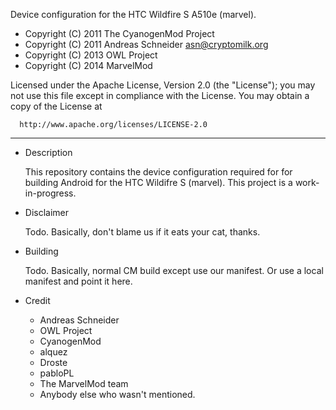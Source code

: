 Device configuration for the HTC Wildfire S A510e (marvel).

  - Copyright (C) 2011 The CyanogenMod Project
  - Copyright (C) 2011 Andreas Schneider <asn@cryptomilk.org>
  - Copyright (C) 2013 OWL Project
  - Copyright (C) 2014 MarvelMod

 Licensed under the Apache License, Version 2.0 (the "License");
 you may not use this file except in compliance with the License.
 You may obtain a copy of the License at

      http://www.apache.org/licenses/LICENSE-2.0

------------------------------------------------------------------

* Description

  This repository contains the device configuration required for
  for building Android for the HTC Wildifre S (marvel). This
  project is a work-in-progress.

* Disclaimer

  Todo. Basically, don't blame us if it eats your cat, thanks.


* Building

  Todo. Basically, normal CM build except use our manifest. Or
  use a local manifest and point it here.


* Credit

  - Andreas Schneider
  - OWL Project
  - CyanogenMod
  - alquez
  - Droste
  - pabloPL
  - The MarvelMod team
  - Anybody else who wasn't mentioned.
